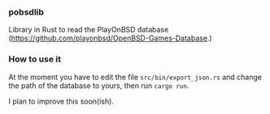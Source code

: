 ### pobsdlib
Library in Rust to read the PlayOnBSD database 
(https://github.com/playonbsd/OpenBSD-Games-Database.)


### How to use it
At the moment you have to edit the file `src/bin/export_json.rs` and change 
the path of the database to yours, then run `cargo run`.

I plan to improve this soon(ish).

